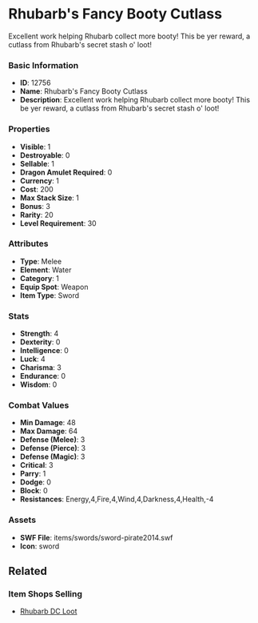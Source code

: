 # Rhubarb's Fancy Booty Cutlass

Excellent work helping Rhubarb collect more booty! This be yer reward, a cutlass from Rhubarb's secret stash o' loot!

### Basic Information

- **ID**: 12756
- **Name**: Rhubarb&#039;s Fancy Booty Cutlass
- **Description**: Excellent work helping Rhubarb collect more booty! This be yer reward, a cutlass from Rhubarb&#039;s secret stash o&#039; loot!

### Properties

- **Visible**: 1
- **Destroyable**: 0
- **Sellable**: 1
- **Dragon Amulet Required**: 0
- **Currency**: 1
- **Cost**: 200
- **Max Stack Size**: 1
- **Bonus**: 3
- **Rarity**: 20
- **Level Requirement**: 30

### Attributes

- **Type**: Melee
- **Element**: Water
- **Category**: 1
- **Equip Spot**: Weapon
- **Item Type**: Sword

### Stats

- **Strength**: 4
- **Dexterity**: 0
- **Intelligence**: 0
- **Luck**: 4
- **Charisma**: 3
- **Endurance**: 0
- **Wisdom**: 0

### Combat Values

- **Min Damage**: 48
- **Max Damage**: 64
- **Defense (Melee)**: 3
- **Defense (Pierce)**: 3
- **Defense (Magic)**: 3
- **Critical**: 3
- **Parry**: 1
- **Dodge**: 0
- **Block**: 0
- **Resistances**: Energy,4,Fire,4,Wind,4,Darkness,4,Health,-4

### Assets

- **SWF File**: items/swords/sword-pirate2014.swf
- **Icon**: sword

## Related

### Item Shops Selling

- [Rhubarb DC Loot](../item-shops/418-rhubarb-dc-loot.md)

